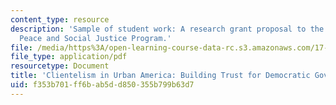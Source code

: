 ```yaml
---
content_type: resource
description: 'Sample of student work: A research grant proposal to the Ford Foundation
  Peace and Social Justice Program.'
file: /media/https%3A/open-learning-course-data-rc.s3.amazonaws.com/17-905-forms-of-political-participation-old-and-new-spring-2005/f353b701ff6bab5dd850355b799b63d7_paper3.pdf
file_type: application/pdf
resourcetype: Document
title: 'Clientelism in Urban America: Building Trust for Democratic Governance'
uid: f353b701-ff6b-ab5d-d850-355b799b63d7
---
```

